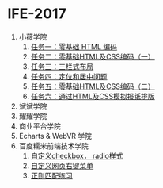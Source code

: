 # IFE-2017

1. 小薇学院
	1. [任务一：零基础 HTML 编码](https://grassrootscoder.github.io/IFE-2017/html/html.html)
	2. [任务二：零基础HTML及CSS编码（一）](https://grassrootscoder.github.io/IFE-2017/html-css/html-css.html)
	3. [任务三：三栏式布局](https://grassrootscoder.github.io/IFE-2017/three-column-layout/three-column-layout.html)
	4. [任务四：定位和居中问题](https://grassrootscoder.github.io/IFE-2017/centered/centered.html)
	5. [任务五：零基础HTML及CSS编码（二）](https://grassrootscoder.github.io/IFE-2017/html-css-2/html-css-2.html)
	6. [任务六：通过HTML及CSS模拟报纸排版](https://grassrootscoder.github.io/IFE-2017/message-layout/message.html)
2. 斌斌学院
3. 耀耀学院
4. 商业平台学院
5. Echarts & WebVR 学院
6. 百度糯米前端技术学院
	1. [自定义checkbox， radio样式](https://grassrootscoder.github.io/IFE-2017/customize-the-checked-radio-style/customize-the-checked&radio-style.html)
	2. [自定义网页右键菜单](https://grassrootscoder.github.io/IFE-2017/customize-context-menu/customize-context-menu.html)
	3. [正则匹配练习](https://github.com/grassrootscoder/IFE-2017/blob/master/regular-expressions/regexp.js)
